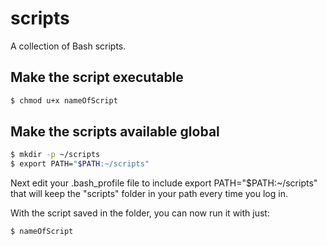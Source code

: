 # scripts
A collection of Bash scripts.

## Make the script executable
```bash
$ chmod u+x nameOfScript
```

## Make the scripts available global
```bash
$ mkdir -p ~/scripts
$ export PATH="$PATH:~/scripts"
```

Next edit your .bash_profile file to include export PATH="$PATH:~/scripts" that will keep the "scripts" folder in your path every time you log in.

With the script saved in the folder, you can now run it with just:
```bash
$ nameOfScript
```
